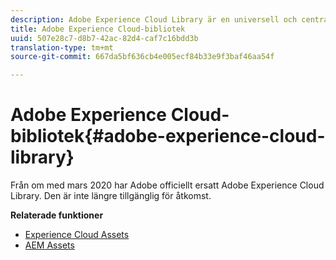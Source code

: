 ```yaml
---
description: Adobe Experience Cloud Library är en universell och centraliserad upplevelse för att lagra, hitta och välja resurser i alla Adobe Experience Cloud-lösningar.
title: Adobe Experience Cloud-bibliotek
uuid: 507e28c7-d8b7-42ac-82d4-caf7c16bdd3b
translation-type: tm+mt
source-git-commit: 667da5bf636cb4e005ecf84b33e9f3baf46aa54f

---
```



# Adobe Experience Cloud-bibliotek{#adobe-experience-cloud-library}

Från om med mars 2020 har Adobe officiellt ersatt Adobe Experience Cloud Library. Den är inte längre tillgänglig för åtkomst.

**Relaterade funktioner**

* [Experience Cloud Assets](https://docs.adobe.com/content/help/en/core-services/interface/assets/experience-cloud-assets.html)
* [AEM Assets](https://docs.adobe.com/content/help/en/experience-manager-cloud-service/assets/home.html)
